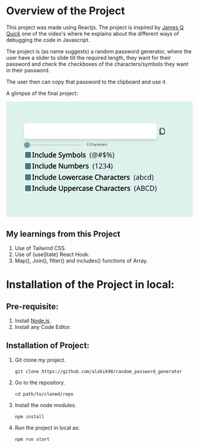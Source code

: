 # Overview of the Project

This project was made using Reactjs.
The project is inspired by [James Q Quick](https://www.youtube.com/c/JamesQQuick) one of the video's where he explains about the different ways of debugging the code in Javascript.

The project is (as name suggests) a random password generator, where the user have a slider to slide till the required length, they want for their password and check the checkboxes of the characters/symbols they want in their password.

The user then can copy that password to the clipboard and use it.

A glimpse of the final project:

![Final Design](https://github.com/alokik98/random_password_generator/blob/main/Final%20Design.png)

## My learnings from this Project

1. Use of Tailwind CSS.
2. Use of {useState} React Hook.
3. Map(), Join(), filter() and includes() functions of Array.

# Installation of the Project in local:

## Pre-requisite:
1. Install [Node.js](https://nodejs.org/en/download/).
2. Install any Code Editor.

## Installation of Project:

1. Git clone my project.
   ```
   git clone https://github.com/alokik98/random_password_generator
   ```
2. Go to the repository.
   ```
   cd path/to/cloned/repo
   ```
3. Install the node modules.
   ```
   npm install
   ```
4. Run the project in local as:
   ```
   npm run start
   ```